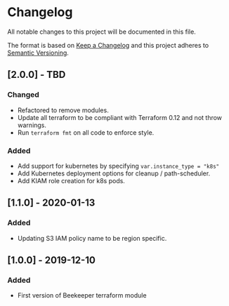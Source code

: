 # Changelog
All notable changes to this project will be documented in this file.

The format is based on [Keep a Changelog](http://keepachangelog.com/en/1.0.0/) and this project adheres to [Semantic Versioning](http://semver.org/spec/v2.0.0.html).

## [2.0.0] - TBD
### Changed
- Refactored to remove modules.
- Update all terraform to be compliant with Terraform 0.12 and not throw warnings.
- Run `terraform fmt` on all code to enforce style.

### Added
- Add support for kubernetes by specifying `var.instance_type = "k8s"` 
- Add Kubernetes deployment options for cleanup / path-scheduler.
- Add KIAM role creation for k8s pods.

## [1.1.0] - 2020-01-13
### Added
- Updating S3 IAM policy name to be region specific.

## [1.0.0] - 2019-12-10
### Added
- First version of Beekeeper terraform module
